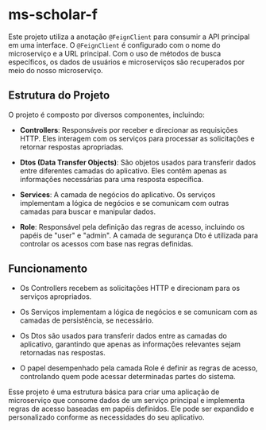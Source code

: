 # ms-scholar-f

Este projeto utiliza a anotação `@FeignClient` para consumir a API principal em uma interface. O `@FeignClient` é configurado com o nome do microserviço e a URL principal. Com o uso de métodos de busca específicos, os dados de usuários e microserviços são recuperados por meio do nosso microserviço.

## Estrutura do Projeto

O projeto é composto por diversos componentes, incluindo:

- **Controllers**: Responsáveis por receber e direcionar as requisições HTTP. Eles interagem com os serviços para processar as solicitações e retornar respostas apropriadas.

- **Dtos (Data Transfer Objects)**: São objetos usados para transferir dados entre diferentes camadas do aplicativo. Eles contêm apenas as informações necessárias para uma resposta específica.

- **Services**: A camada de negócios do aplicativo. Os serviços implementam a lógica de negócios e se comunicam com outras camadas para buscar e manipular dados.

- **Role**: Responsável pela definição das regras de acesso, incluindo os papéis de "user" e "admin". A camada de segurança Dto é utilizada para controlar os acessos com base nas regras definidas.

## Funcionamento

- Os Controllers recebem as solicitações HTTP e direcionam para os serviços apropriados.

- Os Serviços implementam a lógica de negócios e se comunicam com as camadas de persistência, se necessário.

- Os Dtos são usados para transferir dados entre as camadas do aplicativo, garantindo que apenas as informações relevantes sejam retornadas nas respostas.

- O papel desempenhado pela camada Role é definir as regras de acesso, controlando quem pode acessar determinadas partes do sistema.

Esse projeto é uma estrutura básica para criar uma aplicação de microserviço que consome dados de um serviço principal e implementa regras de acesso baseadas em papéis definidos. Ele pode ser expandido e personalizado conforme as necessidades do seu aplicativo.
